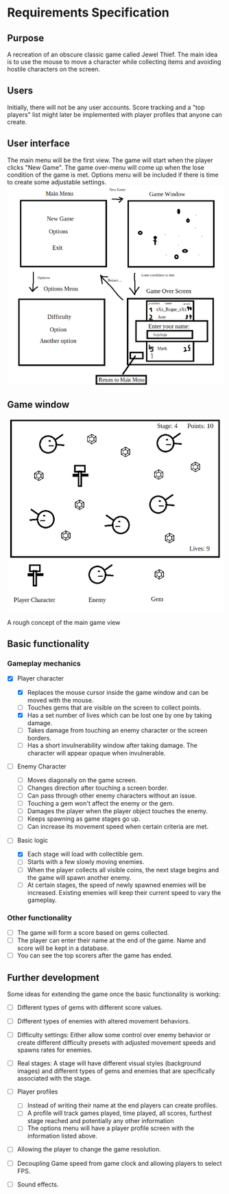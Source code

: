 # Requirements Specification

## Purpose

A recreation of an obscure classic game called Jewel Thief. The main idea is to
use the mouse to move a character while collecting items and avoiding hostile
characters on the screen.

## Users

Initially, there will not be any user accounts. Score tracking and a "top
players" list might later be implemented with player profiles that anyone can
create.

## User interface

The main menu will be the first view. The game will start when the player clicks
"New Game". The game over-menu will come up when the lose condition of the game
is met. Options menu will be included if there is time to create some adjustable
settings. ![Views](images/views.png)

## Game window

![Rough sketch of the game](images/rough_sketch.png)

A rough concept of the main game view

## Basic functionality

### Gameplay mechanics

- [x] Player character

    - [x] Replaces the mouse cursor inside the game window and can be moved with the
      mouse.
    - [ ] Touches gems that are visible on the screen to collect points.
    - [x] Has a set number of lives which can be lost one by one by taking damage.
    - [ ] Takes damage from touching an enemy character or the screen borders.
    - [ ] Has a short invulnerability window after taking damage. The character will
      appear opaque when invulnerable.

- [ ] Enemy Character

    - [ ] Moves diagonally on the game screen.
    - [ ] Changes direction after touching a screen border.
    - [ ] Can pass through other enemy characters without an issue.
    - [ ] Touching a gem won't affect the enemy or the gem.
    - [ ] Damages the player when the player object touches the enemy.
    - [ ] Keeps spawning as game stages go up.
    - [ ] Can increase its movement speed when certain criteria are met.

- [ ] Basic logic

    - [x] Each stage will load with collectible gem.
    - [ ] Starts with a few slowly moving enemies.
    - [ ] When the player collects all visible coins, the next stage begins and the
      game will spawn another enemy.
    - [ ] At certain stages, the speed of newly spawned enemies will be increased.
      Existing enemies will keep their current speed to vary the gameplay.

### Other functionality

- [ ] The game will form a score based on gems collected.
- [ ] The player can enter their name at the end of the game. Name and score will be
  kept in a database.
- [ ] You can see the top scorers after the game has ended.

## Further development

Some ideas for extending the game once the basic functionality is working:

- [ ] Different types of gems with different score values.
- [ ] Different types of enemies with altered movement behaviors.
- [ ] Difficulty settings: Either allow some control over enemy behavior or create
  different difficulty presets with adjusted movement speeds and spawns rates
  for enemies.
- [ ] Real stages: A stage will have different visual styles (background images) and
  different types of gems and enemies that are specifically associated with the
  stage.

- [ ] Player profiles

    - [ ] Instead of writing their name at the end players can create profiles.
    - [ ] A profile will track games played, time played, all scores, furthest stage
      reached and potentially any other information
    - [ ] The options menu will have a player profile screen with the information
      listed above.

- [ ] Allowing the player to change the game resolution.
- [ ] Decoupling Game speed from game clock and allowing players to select FPS.
- [ ] Sound effects.
